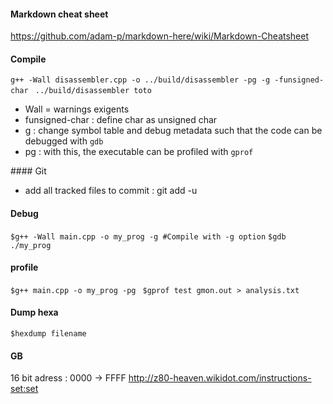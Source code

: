 

#### Markdown cheat sheet
https://github.com/adam-p/markdown-here/wiki/Markdown-Cheatsheet

#### Compile
`g++ -Wall disassembler.cpp -o ../build/disassembler -pg -g -funsigned-char
`
`../build/disassembler toto`

- Wall = warnings exigents
- funsigned-char : define char as unsigned char
- g : change symbol table and debug metadata such that the code can be debugged with `gdb`
- pg : with this, the executable can be profiled with `gprof`

#### Git
- add all tracked files to commit : git add -u

#### Debug
`$g++ -Wall main.cpp -o my_prog -g #Compile with -g option`
`$gdb ./my_prog`

#### profile
`$g++ main.cpp -o my_prog -pg `
`$gprof test gmon.out > analysis.txt`

#### Dump hexa
`$hexdump filename`

#### GB
16 bit adress : 0000 -> FFFF
http://z80-heaven.wikidot.com/instructions-set:set
